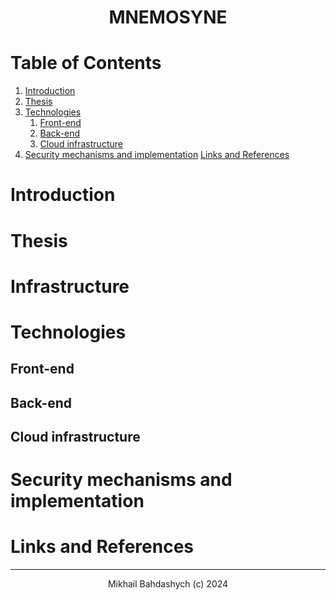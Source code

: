 <h1 align="center">
    MNEMOSYNE
</h1>

# Table of Contents
1. [Introduction](#introduction)
2. [Thesis](#thesis)
3. [Technologies](#technologies)
    1. [Front-end](#front-end)
    2. [Back-end](#back-end)
    3. [Cloud infrastructure](#cloud-infrastructure)
4. [Security mechanisms and implementation](#security-mechanisms-and-implementation)
[Links and References](#links-and-references)

# Introduction

# Thesis

# Infrastructure

# Technologies

## Front-end

## Back-end

## Cloud infrastructure

# Security mechanisms and implementation

# Links and References

---

<p align="center">
    Mikhail Bahdashych (c) 2024
</p>
